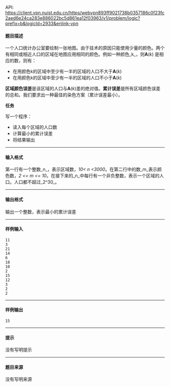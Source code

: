 API: https://client.vpn.nuist.edu.cn/https/webvpn893ff9021738b0357186c0f23fc2aed6e24ca283e886022bc5d861ea12f03963/v1/problem/logic?prefix=b&logicId=2933&enlink-vpn

#### 题目描述

一个人口统计办公室要绘制一张地图。由于技术的原因只能使用少量的颜色。两个有相同或相近人口的区域在地图应用相同的颜色。例如一种颜色_k_，则**A**(_k_) 是相应的数，则有：

*   在用颜色k的区域中至少有一半的区域的人口不大于**A**(_k_)
*   在用颜色k的区域中至少有一半的区域的人口不小于**A**(_k_)

**区域颜色误差**是该区域的人口与**A**(_k_)差的绝对值。**累计误差**是所有区域颜色误差的总和。我们要求出一种最佳的染色方案（累计误差最小）。

**任务**

写一个程序：

*   读入每个区域的人口数
*   计算最小的累计误差
*   将结果输出

---

#### 输入格式

第一行有一个整数_n_，表示区域数，_10< n <3000_。在第二行中的数_m_表示颜色数，_2 <= m <= 10_。在接下来的_n_中每行有一个非负整数，表示一个区域的人口。人口都不超过_2^30_。

---

#### 输出格式

输出一个整数，表示最小的累计误差

---

#### 样例输入
```
11
3
21
14
6
18
10
2
15
12
3
2
2

```

---

#### 样例输出
```
15

```

---

#### 提示

没有写明提示

---

#### 题目来源

没有写明来源